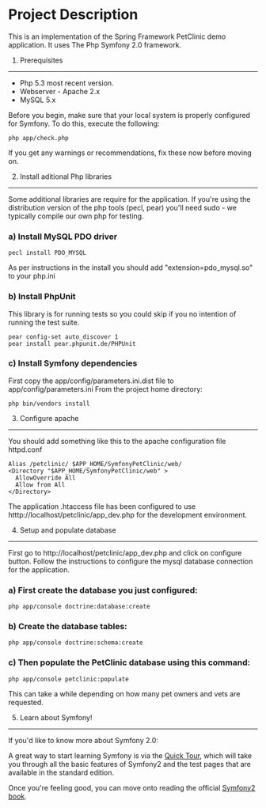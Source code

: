 Project Description
===================

This is an implementation of the Spring Framework PetClinic demo application.  It uses The Php Symfony 2.0 framework.

1) Prerequisites
----------------

* Php 5.3 most recent version.
* Webserver - Apache 2.x 
* MySQL 5.x

Before you begin, make sure that your local system is properly configured
for Symfony. To do this, execute the following:

    php app/check.php

If you get any warnings or recommendations, fix these now before moving on.

2) Install aditional Php libraries
----------------------------------

Some additional libraries are require for the application.  If you're using the distribution version
of the php tools (pecl, pear) you'll need sudo - we typically compile our own php for testing.

### a) Install MySQL PDO driver 

    pecl install PDO_MYSQL
    
As per instructions in the install you should add "extension=pdo_mysql.so" to your php.ini

### b) Install PhpUnit

This library is for running tests so you could skip if you no intention of running the test suite.

    pear config-set auto_discover 1
    pear install pear.phpunit.de/PHPUnit
    
### c) Install Symfony dependencies

First copy the app/config/parameters.ini.dist file to app/config/parameters.ini
From the project home directory:

    php bin/vendors install
    
3) Configure apache
-------------------

You should add something like this to the apache configuration file httpd.conf

    Alias /petclinic/ $APP_HOME/SymfonyPetClinic/web/
    <Directory "$APP_HOME/SymfonyPetClinic/web" >
      AllowOverride All
      Allow from All
    </Directory>
    
The application .htaccess file has been configured to use htttp://localhost/petclinic/app_dev.php for the development
environment.
    
    
4) Setup and populate database
------------------------------

First go to http://localhost/petclinic/app_dev.php and click on configure button.
Follow the instructions to configure the mysql database connection for the application.  

### a) First create the database you just configured:

    php app/console doctrine:database:create
    
### b) Create the database tables:
    
    php app/console doctrine:schema:create
    
### c) Then populate the PetClinic database using this command:

    php app/console petclinic:populate

This can take a while depending on how many pet owners and vets are requested.


5) Learn about Symfony!
-----------------------

If you'd like to know more about Symfony 2.0:

A great way to start learning Symfony is via the [Quick Tour](http://symfony.com/doc/current/quick_tour/the_big_picture.html),
which will take you through all the basic features of Symfony2 and the test
pages that are available in the standard edition.

Once you're feeling good, you can move onto reading the official
[Symfony2 book](http://symfony.com/doc/current/).

